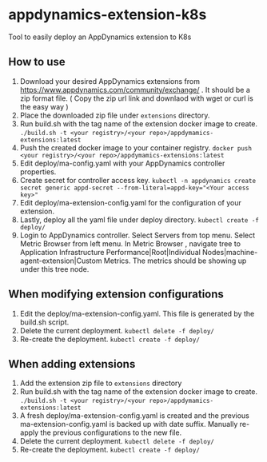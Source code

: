 # appdynamics-extension-k8s
Tool to easily deploy an AppDynamics extension to K8s

## How to use
1. Download your desired AppDynamics extensions from https://www.appdynamics.com/community/exchange/ . It should be a zip format file. ( Copy the zip url link and downlaod with wget or curl is the easy way )
2. Place the downloaded zip file under `extensions` directory.
3. Run build.sh with the tag name of the extension docker image to create.
`./build.sh -t <your registry>/<your repo>/appdymamics-extensions:latest`
4. Push the created docker image to your container registry.
`docker push <your registry>/<your repo>/appdymamics-extensions:latest`
5. Edit deploy/ma-config.yaml with your AppDynamics controller properties.
6. Create secret for controller access key.
`kubectl -n appdynamics create secret generic appd-secret --from-literal=appd-key="<Your access key>"`
7. Edit deploy/ma-extension-config.yaml for the configuration of your extension.
8. Lastly, deploy all the yaml file under deploy directory.
`kubectl create -f deploy/`
9. Login to AppDynamics controller. Select Servers from top menu. Select Metric Browser from left menu. In Metric Browser , navigate tree to Application Infrastructure Performance|Root|Individual Nodes|machine-agent-extension|Custom Metrics. The metrics should be showing up under this tree node.
## When modifying extension configurations 
1. Edit the deploy/ma-extension-config.yaml. This file is generated by the build.sh script.
2. Delete the current deployment.
`kubectl delete -f deploy/`
3. Re-create the deployment.
`kubectl create -f deploy/`


## When adding extensions 
1. Add the extension zip file to `extensions` directory
2. Run build.sh with the tag name of the extension docker image to create.
`./build.sh -t <your registry>/<your repo>/appdymamics-extensions:latest`
3. A fresh deploy/ma-extension-config.yaml is created and the previous ma-extension-config.yaml is backed up with date suffix. Manually re-apply the previous configurations to the new file.
4. Delete the current deployment.
`kubectl delete -f deploy/`
5. Re-create the deployment.
`kubectl create -f deploy/`
